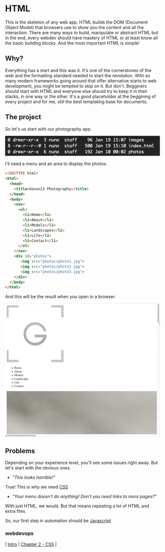 # HTML

This is the skeleton of any web app. HTML builds the DOM (Document Object Model) that browsers use to show you the content and all the interaction. There are many ways to build, manipulate or abstract HTML but in the end, every webdev should have mastery of HTML or at least know all the basic building blocks. And the most important HTML is simple!

## Why?
Everything has a start and this was it. It's one of the cornerstones of the web and the formatting standard needed to start the revolution. With so many modern frameworks going around that offer alternative starts to web development, you might be tempted to skip on it. But don't. Begginers should start with HTML and everyone else should try to keep it in their stacks, in one way or the other.  It's a good placeholder at the beggining of every project and for me, still the best templating base for documents.

## The project

So let's us start with our photography app.

![screenshot](https://github.com/gonun13/webdevops-2019/blob/master/src/chapter1/article/dirs.png)

I'll need a menu and an area to display the photos.
```html
<!DOCTYPE html>
<html>
  <head>
    <title>Gonun13 Photography</title>
  </head>
  <body>
    <nav>
      <ul>
        <li>Home</li>
        <li>About</li>
        <li>Models</li>
        <li>Landscapes</li>
        <li>Life</li>
        <li>Contact</li>
      </ul>
    </nav>
    <div id="photos">
       <img src="photos/photo1.jpg">
       <img src="photos/photo2.jpg">
       <img src="photos/photo3.jpg">
    </div>
  </body>
</html>
```
And this will be the result when you open in a browser.

![screenshot](https://github.com/gonun13/webdevops-2019/blob/master/src/chapter1/article/shot.png)
## Problems
Depending on your experience level, you'll see some issues right away. But let's start with the obvious ones.
- *"This looks horrible!"*

True! This is why we need [CSS](chapter2.md)
- *"Your menu doesn't do anything! Don't you need links to more pages?"*

With just HTML, we would. But that means repeating a lot of HTML and extra files.

So, our first step in automation should be [Javascript](chapter4.md)
### webdevops
| [Intro](../README.md) | [Chapter 2 - CSS](chapter2.md) |
